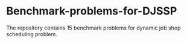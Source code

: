 # Benchmark-problems-for-DJSSP
The repository contains 15 benchmark problems for dynamic job shop scheduling problem.
